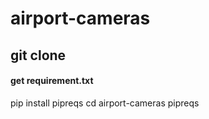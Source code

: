 # airport-cameras

## git clone 

#### get requirement.txt
pip install pipreqs
cd airport-cameras
pipreqs



